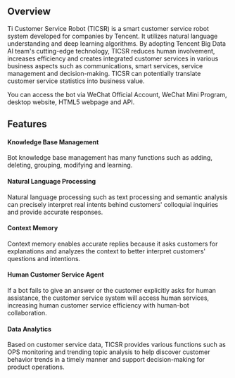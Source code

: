 ﻿## Overview
Ti Customer Service Robot (TICSR) is a smart customer service robot system developed for companies by Tencent. It utilizes natural language understanding and deep learning algorithms. By adopting Tencent Big Data AI team's cutting-edge technology, TICSR reduces human involvement, increases efficiency and creates integrated customer services in various business aspects such as communications, smart services, service management and decision-making. TICSR can potentially translate customer service statistics into business value.

You can access the bot via WeChat Official Account, WeChat Mini Program, desktop website, HTML5 webpage and API.

## Features

#### Knowledge Base Management

Bot knowledge base management has many functions such as adding, deleting, grouping, modifying and learning.

#### Natural Language Processing

Natural language processing such as text processing and semantic analysis can precisely interpret real intents behind customers' colloquial inquiries and provide accurate responses.

#### Context Memory

Context memory enables accurate replies because it asks customers for explanations and analyzes the context to better interpret customers' questions and intentions.

#### Human Customer Service Agent

If a bot fails to give an answer or the customer explicitly asks for human assistance, the customer service system will access human services, increasing human customer service efficiency with human-bot collaboration.

#### Data Analytics

Based on customer service data, TICSR provides various functions such as OPS monitoring and trending topic analysis to help discover customer behavior trends in a timely manner and support decision-making for product operations.
